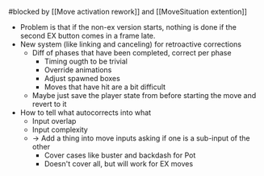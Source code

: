 #blocked by [[Move activation rework]] and [[MoveSituation extention]]

- Problem is that if the non-ex version starts, nothing is done if the second EX button comes in a frame late.
- New system (like linking and canceling) for retroactive corrections
	- Diff of phases that have been completed, correct per phase
		- Timing ougth to be trivial
		- Override animations
		- Adjust spawned boxes
		- Moves that have hit are a bit difficult
	- Maybe just save the player state from before starting the move and revert to it
- How to tell what autocorrects into what
	- Input overlap
	- Input complexity
	- -> Add a thing into move inputs asking if one is a sub-input of the other
		- Cover cases like buster and backdash for Pot
		- Doesn't cover all, but will work for EX moves
